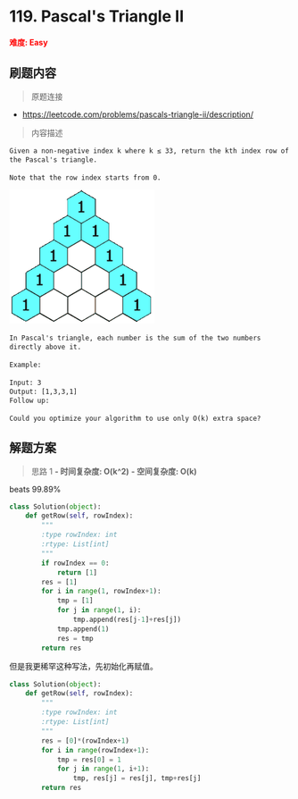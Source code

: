# 119. Pascal's Triangle II

**<font color=red>难度: Easy</font>**

## 刷题内容

> 原题连接

* https://leetcode.com/problems/pascals-triangle-ii/description/

> 内容描述

```
Given a non-negative index k where k ≤ 33, return the kth index row of the Pascal's triangle.

Note that the row index starts from 0.
```
![](https://github.com/fenglei110/Basic-data-structure/blob/master/images/118.gif)

```
In Pascal's triangle, each number is the sum of the two numbers directly above it.

Example:

Input: 3
Output: [1,3,3,1]
Follow up:

Could you optimize your algorithm to use only O(k) extra space?
```

## 解题方案

> 思路 1
****- 时间复杂度: O(k^2)**** ****- 空间复杂度: O(k)****

beats 99.89%

```python
class Solution(object):
    def getRow(self, rowIndex):
        """
        :type rowIndex: int
        :rtype: List[int]
        """
        if rowIndex == 0:
            return [1]
        res = [1]
        for i in range(1, rowIndex+1):
            tmp = [1]
            for j in range(1, i):
                tmp.append(res[j-1]+res[j])
            tmp.append(1)
            res = tmp
        return res
```
但是我更稀罕这种写法，先初始化再赋值。
```python
class Solution(object):
    def getRow(self, rowIndex):
        """
        :type rowIndex: int
        :rtype: List[int]
        """
        res = [0]*(rowIndex+1)
        for i in range(rowIndex+1):
            tmp = res[0] = 1
            for j in range(1, i+1):
                tmp, res[j] = res[j], tmp+res[j]
        return res
```
